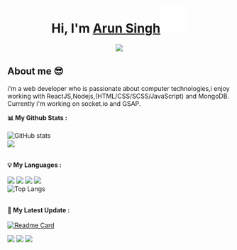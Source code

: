 # <h1 align="center">Hi, I'm <a href="https://github.com/arunsingh28">Arun Singh<a><img src="https://github.com/Kathryn-Jie/Kathryn-Jie/blob/main/wave.gif" width="60px" /></h1>
    
<p align="center">
    <img width="200" src="https://i.pinimg.com/originals/21/5f/ae/215faef960caf44ed9d18f7b14cb298a.gif">




## About me 😎 

i'm a web developer who is passionate about computer technologies,i enjoy working with ReactJS,Nodejs,(HTML/CSS/SCSS/JavaScript) and MongoDB.
Currently i'm working on socket.io and GSAP. 

<strong>📊 My Github Stats :</strong><br><br>
![GitHub stats](https://github-readme-stats.vercel.app/api?username=arunsingh28&show_icons=true&count_private=true&include_all_commits=true&theme=radical)<br>
<img align="center" src="https://github-readme-streak-stats.herokuapp.com/?user=arunsingh28&theme=radical&hide_border=true"/><br><br>


<strong>💡 My Languages :</strong><br><br>
<img src="https://img.shields.io/badge/-JS-lightgrey?style=for-the-badge&logo=appveyor"/>
<img src="https://img.shields.io/badge/-HTML-lightgrey?style=for-the-badge&logo=appveyor"/>
<img src="https://img.shields.io/badge/-CSS-lightgrey?style=for-the-badge&logo=appveyor"/>
<img src="https://img.shields.io/badge/-React-lightgrey?style=for-the-badge&logo=appveyor"/><br>
![Top Langs](https://github-readme-stats.vercel.app/api/top-langs/?username=arunsingh28&langs_count_private=true&theme=radical&card_width=445)<br><br>



<strong>🚀 My Latest Update :</strong><br><br>
[![Readme Card](https://github-readme-stats.vercel.app/api/pin/?username=arunsingh28&repo=arunsingh28&theme=radical)](https://github.com/arunsingh28/arunsingh28)
</div>
</p>



<img src="https://img.shields.io/badge/arunsingh28aug.as@gmail.com-%23D14836.svg?&style=for-the-badge&logo=gmail&logoColor=white" href="https://gmail.com">  
<a  href="https://www.instagram.com/arun.singh28"><img src="https://img.shields.io/badge/@arun.singh28-%23E4405F.svg?&style=for-the-badge&logo=instagram&logoColor=white"></a>   <a href="https://www.linkedin.com/in/arunsingh28"><img src="https://img.shields.io/badge/@arun.singh28-%23E4405F.svg?&style=for-the-badge&logo=linkedin&logoColor=white"></a>


